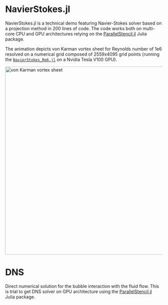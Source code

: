 # NavierStokes.jl

NavierStokes.jl is a technical demo featuring Navier-Stokes solver based on a projection method in 200 lines of code. The code works both on multi-core CPU and GPU architectures relying on the [ParallelStencil.jl](https://github.com/omlins/ParallelStencil.jl) Julia package. 

The animation depicts von Karman vortex sheet for Reynolds number of 1e6 resolved on a numerical grid composed of 2559x4095 grid points (running the [`NavierStokes_Re6.jl`](scripts/NavierStokes_Re6.jl) on a Nvidia Tesla V100 GPU).

<img src="./vis/anim/ns_re1e6_2559x4095_small.gif" alt="von Karman vortex sheet" width="600">

# DNS
Direct numerical solution for the bubble interaction with the fluid flow. This is trial to get DNS solver on GPU architecture using the [ParallelStencil.jl](https://github.com/omlins/ParallelStencil.jl) Julia package.


